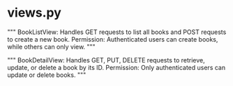 # views.py

"""
BookListView: Handles GET requests to list all books and POST requests to create a new book.
Permission: Authenticated users can create books, while others can only view.
"""

"""
BookDetailView: Handles GET, PUT, DELETE requests to retrieve, update, or delete a book by its ID.
Permission: Only authenticated users can update or delete books.
"""
